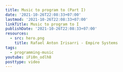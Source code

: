 ```yaml
---
title: Music to program to (Part I)
date: '2021-10-26T22:08:33+07:00'
lastmod: '2021-10-26T22:08:33+07:00'
linkTitle: Music to program to I
publishDate: '2021-10-26T22:08:33+07:00'
resources:
  - src: hero.png
    title: Rafael Anton Irisarri - Empire Systems
tags:
  - programming-music
youtube: iFi0n_odlh8
posttype: video
---
```

